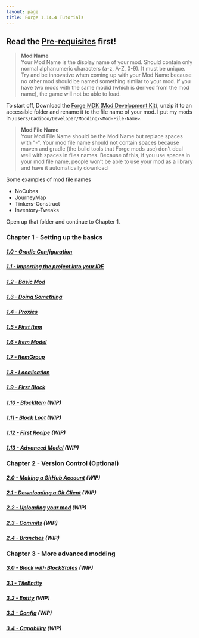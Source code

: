 ```yaml
---
layout: page
title: Forge 1.14.4 Tutorials
---
```


## Read the [Pre-requisites](/tutorials/Pre-requisites) first!

> **Mod Name**  
> Your Mod Name is the display name of your mod. Should contain only normal alphanumeric characters (a-z, A-Z, 0-9). It must be unique. Try and be innovative when coming up with your Mod Name because no other mod should be named something similar to your mod. If you have two mods with the same modid (which is derived from the mod name), the game will not be able to load.

To start off, Download the [Forge MDK (Mod Development Kit)](https://files.minecraftforge.net/maven/net/minecraftforge/forge/index_1.14.4.html), unzip it to an accessible folder and rename it to the file name of your mod. I put my mods in `/Users/Cadiboo/Developer/Modding/<Mod-File-Name>`.

> **Mod File Name**  
> Your Mod File Name should be the Mod Name but replace spaces with "-". Your mod file name should not contain spaces because maven and gradle (the build tools that Forge mods use) don’t deal well with spaces in files names. Because of this, if you use spaces in your mod file name, people won’t be able to use your mod as a library and have it automatically download

Some examples of mod file names
- NoCubes
- JourneyMap
- Tinkers-Construct
- Inventory-Tweaks

Open up that folder and continue to Chapter 1.  

### Chapter 1 - Setting up the basics
##### [1.0 - Gradle Configuration](./1.0-gradle-configuration)
##### [1.1 - Importing the project into your IDE](./1.1-importing-project)
##### [1.2 - Basic Mod](./1.2-basic-mod)
##### [1.3 - Doing Something](./1.3-doing-something)
##### [1.4 - Proxies](./1.4-proxies)
##### [1.5 - First Item](./1.5-first-item)
##### [1.6 - Item Model](./1.6-item-model)
##### [1.7 - ItemGroup](./1.7-itemgroup)
##### [1.8 - Localisation](./1.8-localisation)
##### [1.9 - First Block](./1.9-first-block)
##### [1.10 - BlockItem](./1.10-blockitem) (WIP)
##### [1.11 - Block Loot](./1.11-block-loot) (WIP)
##### [1.12 - First Recipe](./1.12-first-recipe) (WIP)
##### [1.13 - Advanced Model](./1.13-advanced-model) (WIP)

### Chapter 2 - Version Control (Optional)
##### [2.0 - Making a GitHub Account](./2.0-github-account) (WIP)
##### [2.1 - Downloading a Git Client](./2.1-download-git-client) (WIP)
##### [2.2 - Uploading your mod](./2.2-upload-mod) (WIP)
##### [2.3 - Commits](./2.3-commits) (WIP)
##### [2.4 - Branches](./2.4-branches) (WIP)

### Chapter 3 - More advanced modding
##### [3.0 - Block with BlockStates](./3.0-block-with-blockstates) (WIP)
##### [3.1 - TileEntity](./3.1-tileentity)
##### [3.2 - Entity](./3.2-entity) (WIP)
##### [3.3 - Config](./3.3-config) (WIP)
##### [3.4 - Capability](./3.4-capability) (WIP)
